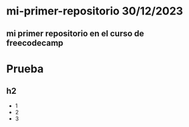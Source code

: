 # mi-primer-repositorio 30/12/2023
mi primer repositorio en el curso de freecodecamp
--
# Prueba
## h2
- 1
- 2
- 3

